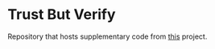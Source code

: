 # Trust But Verify

Repository that hosts supplementary code from [this](https://anthonyyoskovich.com/project/trust-but-verify/) project.